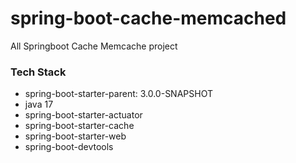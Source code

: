 # spring-boot-cache-memcached
All Springboot Cache Memcache project

### Tech Stack
- spring-boot-starter-parent: 3.0.0-SNAPSHOT
- java 17
- spring-boot-starter-actuator
- spring-boot-starter-cache
- spring-boot-starter-web
- spring-boot-devtools
